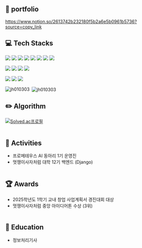 <!-- 기술 스택 -->
## 📖 portfolio
https://www.notion.so/2613742b232180f5b2a6e5b0961b5736?source=copy_link

## 💻 Tech Stacks
<p>
  <img src="https://img.shields.io/badge/Java-b07219?style=flat-square&logo=java&logoColor=white"/>
  <img src="https://img.shields.io/badge/Spring Boot-6DB33F?style=flat-square&logo=springboot&logoColor=white"/>
  <img src="https://img.shields.io/badge/Spring Data JPA-6DB33F?style=flat-square&logoColor=white"/>
  <img src="https://img.shields.io/badge/MySQL-4479A1?style=flat-square&logo=mysql&logoColor=white"/>
  <img src="https://img.shields.io/badge/Python-3776AB?style=flat-square&logo=python&logoColor=white"/>
  <img src="https://img.shields.io/badge/Django-092E20?style=flat-square&logo=django&logoColor=white"/>
  <img src="https://img.shields.io/badge/C++-00599C?style=flat-square&logo=C%2B%2B&logoColor=white"/>
  <img src="https://img.shields.io/badge/C-A8B9CC?style=flat-square&logo=C%2B%2B&logoColor=white"/>

</p>
<p>
  <img src="https://img.shields.io/badge/Git-F05032?style=flat-square&logo=git&logoColor=white"/>
  <img src="https://img.shields.io/badge/GitHub-181717?style=flat-square&logo=github&logoColor=white"/>
  <img src="https://img.shields.io/badge/Notion-000000?style=flat-square&logo=notion&logoColor=white"/>
  <img src="https://img.shields.io/badge/figma-F24E1E?style=flat-square&logo=figma&logoColor=white"/>

</p>
<p>
  <img src="https://img.shields.io/badge/AWS-232F3E?style=flat-square&logo=amazonwebservices&logoColor=white"/>
  <img src="https://img.shields.io/badge/AWS EC2-FF9900?style=flat-square&logo=amazonec2&logoColor=white"/>
  <img src="https://img.shields.io/badge/AWS RDS-527FFF?style=flat-square&logo=amazonrds&logoColor=white"/>

</p>
<p><img align="left" src="https://github-readme-stats.vercel.app/api/top-langs?username=jh010303&show_icons=true&locale=en&layout=compact&theme=algolia" alt="jh010303" /></p>

<p>&nbsp;<img align="center" src="https://github-readme-stats.vercel.app/api?username=jh010303&show_icons=true&locale=en&theme=tokyonight" alt="jh010303" /></p>


## :pencil2: Algorithm
<!-- solved.ac 프로필 -->
[![Solved.ac프로필](http://mazassumnida.wtf/api/v2/generate_badge?boj=jh010303)](https://solved.ac/jh010303)
<br/><br/>
## 📢 Activities
- 프로메테우스 AI 동아리 1기 운영진
- 멋쟁이사자처럼 대학 12기 백엔드 (Django) 
<br/><br/>
## :trophy: Awards
- 2025학년도 1학기 교내 창업 사업계획서 경진대회 대상
- 멋쟁이사자처럼 중앙 아이디어톤 수상 (3위)
<br/><br/>
## 🏅 Education
- 정보처리기사 
  <!--JavaScript-->
<!--
**jh010303/jh010303** is a ✨ _special_ ✨ repository because its `README.md` (this file) appears on your GitHub profile.

Here are some ideas to get you started:

- 🔭 I’m currently working on ...
- 🌱 I’m currently learning ...
- 👯 I’m looking to collaborate on ...
- 🤔 I’m looking for help with ...
- 💬 Ask me about ...
- 📫 How to reach me: ...
- 😄 Pronouns: ...
- ⚡ Fun fact: ...
-->
